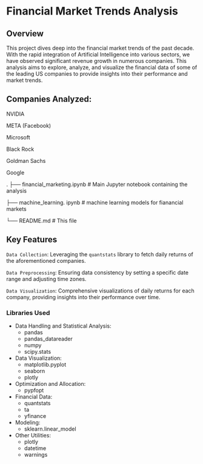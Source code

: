 # Financial Market Trends Analysis
## Overview

This project dives deep into the financial market trends of the past decade. With the rapid integration of Artificial Intelligence into various sectors, we have observed significant revenue growth in numerous companies. This analysis aims to explore, analyze, and visualize the financial data of some of the leading US companies to provide insights into their performance and market trends.

## Companies Analyzed:

NVIDIA

META (Facebook)

Microsoft

Black Rock

Goldman Sachs

Google

.
├── financial_marketing.ipynb  # Main Jupyter notebook containing the analysis

├── machine_learning. ipynb    # machine learning models for fianancial markets

└── README.md                  # This file


## Key Features
`Data Collection`: Leveraging the `quantstats` library to fetch daily returns of the aforementioned companies.

`Data Preprocessing`: Ensuring data consistency by setting a specific date range and adjusting time zones.

`Data Visualization`: Comprehensive visualizations of daily returns for each company, providing insights into their performance over time.

### Libraries Used
* Data Handling and Statistical Analysis:
  * pandas
  * pandas_datareader
  * numpy
  * scipy.stats
* Data Visualization:
  * matplotlib.pyplot
  * seaborn
  * plotly
* Optimization and Allocation:
  * pypfopt
* Financial Data:
  * quantstats
  * ta
  * yfinance
* Modeling:
  * sklearn.linear_model
* Other Utilities:
  * plotly
  * datetime
  * warnings